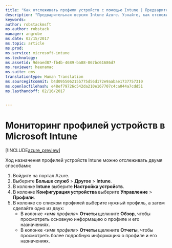 ```yaml
---
title: "Как отслеживать профили устройств с помощью Intune | Предварительная версия Intune Azure | Документация Майкрософт"
description: "Предварительная версия Intune Azure. Узнайте, как отслеживать назначенные профили устройств Intune."
keywords: 
author: robstackmsft
ms.author: robstack
manager: angrobe
ms.date: 02/15/2017
ms.topic: article
ms.prod: 
ms.service: microsoft-intune
ms.technology: 
ms.assetid: 9deaed87-fb4b-4689-ba88-067bc61686d7
ms.reviewer: heenamac
ms.suite: ems
translationtype: Human Translation
ms.sourcegitcommit: b4d095506215b775d56d172e9aabae1737757310
ms.openlocfilehash: e48ef79726c542da210e167707c4ca044a7cdd51
ms.lasthandoff: 02/16/2017


---
```


# <a name="how-to-monitor-device-profiles-in-microsoft-intune"></a>Мониторинг профилей устройств в Microsoft Intune

[!INCLUDE[azure_preview](../includes/azure_preview.md)]

Ход назначения профилей устройств Intune можно отслеживать двумя способами:


1. Войдите на портал Azure.
2. Выберите **Больше служб** > **Другое** > **Intune**.
3. В колонке **Intune** выберите **Настройка устройств**.
2. В колонке **Конфигурация устройства** выберите **Управление** > **Профили**.
2. В колонке со списком профилей выберите нужный профиль, а затем сделайте одно из двух:
    - В колонке <*имя профиля*> **Отчеты** щелкните **Обзор**, чтобы просмотреть основную информацию о профиле и его назначениях.
    - В колонке <*имя профиля*> **Отчеты** щелкните **Отчеты**, чтобы просмотреть более подробную информацию о профиле и его назначениях.

